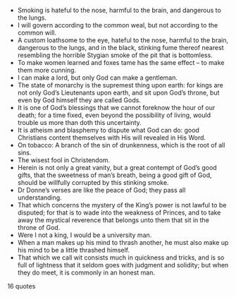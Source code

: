  - Smoking is hateful to the nose, harmful to the brain, and dangerous to the lungs.
 - I will govern according to the common weal, but not according to the common will.
 - A custom loathsome to the eye, hateful to the nose, harmful to the brain, dangerous to the lungs, and in the black, stinking fume thereof nearest resembling the horrible Stygian smoke of the pit that is bottomless.
 - To make women learned and foxes tame has the same effect – to make them more cunning.
 - I can make a lord, but only God can make a gentleman.
 - The state of monarchy is the supremest thing upon earth: for kings are not only God’s Lieutenants upon earth, and sit upon God’s throne, but even by God himself they are called Gods.
 - It is one of God’s blessings that we cannot foreknow the hour of our death; for a time fixed, even beyond the possibility of living, would trouble us more than doth this uncertainty.
 - It is atheism and blasphemy to dispute what God can do: good Christians content themselves with His will revealed in His Word.
 - On tobacco: A branch of the sin of drunkenness, which is the root of all sins.
 - The wisest fool in Christendom.
 - Herein is not only a great vanity, but a great contempt of God’s good gifts, that the sweetness of man’s breath, being a good gift of God, should be willfully corrupted by this stinking smoke.
 - Dr Donne’s verses are like the peace of God; they pass all understanding.
 - That which concerns the mystery of the King’s power is not lawful to be disputed; for that is to wade into the weakness of Princes, and to take away the mystical reverence that belongs unto them that sit in the throne of God.
 - Were I not a king, I would be a university man.
 - When a man makes up his mind to thrash another, he must also make up his mind to be a little thrashed himself.
 - That which we call wit consists much in quickness and tricks, and is so full of lightness that it seldom goes with judgment and solidity; but when they do meet, it is commonly in an honest man.

16 quotes